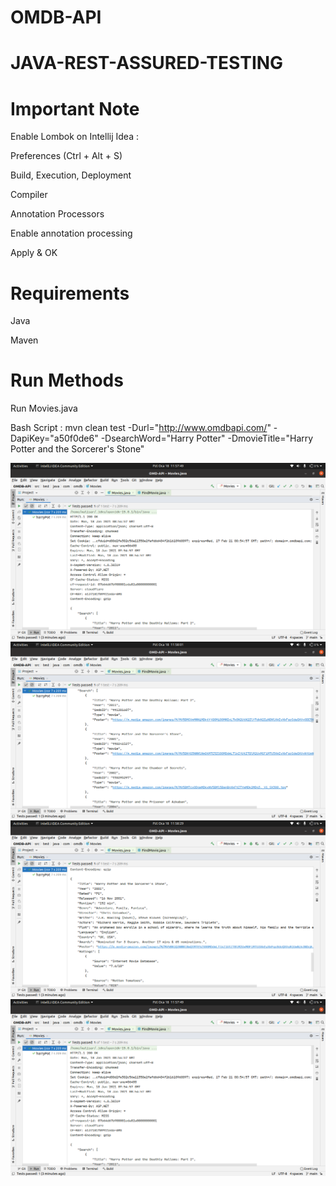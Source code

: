 # OMDB-API
# JAVA-REST-ASSURED-TESTING

# Important Note 

Enable Lombok on Intellij Idea :

Preferences (Ctrl + Alt + S)

Build, Execution, Deployment

Compiler

Annotation Processors

Enable annotation processing

Apply & OK


# Requirements
Java

Maven

# Run Methods
Run Movies.java

Bash Script : mvn clean test -Durl="http://www.omdbapi.com/" -DapiKey="a50f0de6" -DsearchWord="Harry Potter" -DmovieTitle="Harry Potter and the Sorcerer's Stone"

![Screenshot1](Screenshots/Screenshot%20from%202021-01-18%2011-57-49.png)
![Screenshot2](Screenshots/Screenshot%20from%202021-01-18%2011-58-01.png)
![Screenshot3](Screenshots/Screenshot%20from%202021-01-18%2011-58-29.png)
![Screenshot4](Screenshots/Screenshot%20from%202021-01-18%2011-57-49.png)

